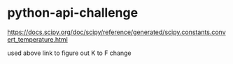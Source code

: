 # python-api-challenge

https://docs.scipy.org/doc/scipy/reference/generated/scipy.constants.convert_temperature.html

used above link to figure out K to F change